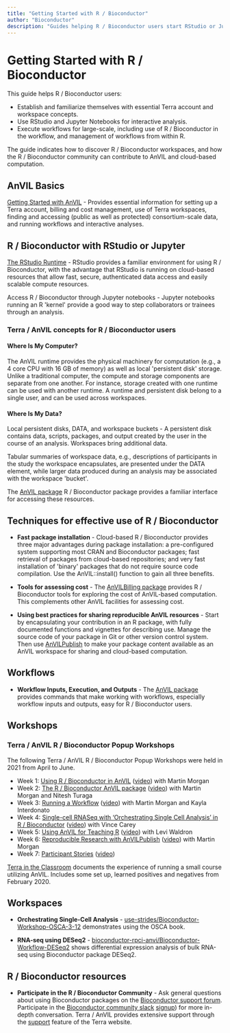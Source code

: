 ```yaml
---
title: "Getting Started with R / Bioconductor"
author: "Bioconductor"
description: "Guides helping R / Bioconductor users start RStudio or Jupyter for interactive analysis, and workflows for large-scale data processing."
---
```


# Getting Started with R / Bioconductor

This guide helps R / Bioconductor users:

-  Establish and familiarize themselves with essential Terra account and workspace concepts. 
-  Use RStudio and Jupyter Notebooks for interactive analysis.
-  Execute workflows for large-scale, including use of R / Bioconductor in the workflow, and management of workflows from within R.
   
The guide indicates how to discover R / Bioconductor workspaces, and how the R / Bioconductor community can contribute to AnVIL and cloud-based computation.

## AnVIL Basics

[Getting Started with AnVIL](/learn) -  Provides essential information for setting up a Terra account, billing and cost management, use of Terra workspaces, finding and accessing (public as well as protected) consortium-scale data, and running workflows and interactive analyses.

## R / Bioconductor with RStudio or Jupyter

[The RStudio Runtime](https://terra.bio/try-rstudio-in-terra/) - RStudio provides a familiar environment for using R / Bioconductor, with the advantage that RStudio is running on cloud-based resources that allow fast, secure, authenticated data access and easily scalable compute resources.

Access R / Bioconductor through Jupyter notebooks - Jupyter notebooks running an R 'kernel' provide a good way to step collaborators or trainees through an analysis.

### Terra / AnVIL concepts for R / Bioconductor users

#### Where Is My Computer?
The AnVIL runtime provides the physical machinery for computation (e.g., a 4 core CPU with 16 GB of memory) as well as local 'persistent disk' storage. Unlike a traditional computer, the compute and storage components are separate from one another. For instance, storage created with one runtime can be used with another runtime. A runtime and persistent disk belong to a single user, and can be used across workspaces.

#### Where Is My Data? 
Local persistent disks, DATA, and workspace buckets - A persistent disk contains data, scripts, packages, and output created by the user in the course of an analysis. Workspaces bring additional data.

Tabular summaries of workspace data, e.g., descriptions of participants in the study the workspace encapsulates, are presented under the DATA element, while larger data produced during an analysis may be associated with the workspace 'bucket'.

The [AnVIL package](https://bioconductor.org/packages/AnVIL) R / Bioconductor package provides a familiar interface for accessing these resources.

## Techniques for effective use of R / Bioconductor

- **Fast package installation** - Cloud-based R / Bioconductor provides three major advantages during package installation: a pre-configured system supporting most CRAN and Bioconductor packages; fast retrieval of packages from cloud-based repositories; and very fast installation of 'binary' packages that do not require source code compilation. Use the AnVIL::install() function to gain all three benefits.

- **Tools for assessing cost** - The [AnVILBilling package](https://bioconductor.org/packages/AnVILBilling) provides R / Bioconductor tools for exploring the cost of AnVIL-based computation. This complements other AnVIL facilities for assessing cost.

- **Using best practices for sharing reproducible AnVIL resources** - Start by encapsulating your contribution in an R package, with fully documented functions and vignettes for describing use. Manage the source code of your package in Git or other version control system. Then use [AnVILPublish](https://bioconductor.org/packages/AnVILPublish) to make your package content available as an AnVIL workspace for sharing and cloud-based computation.

## Workflows

- **Workflow Inputs, Execution, and Outputs** - The [AnVIL package](https://bioconductor.org/packages/AnVIL) provides commands that make working with workflows, especially workflow inputs and outputs, easy for R / Bioconductor users.

## Workshops

### Terra / AnVIL R / Bioconductor Popup Workshops

The following Terra / AnVIL R / Bioconductor Popup Workshops were held in 2021 from April to June.

- Week 1: [Using R / Bioconductor in AnVIL](https://docs.google.com/document/d/18aNzWpt55I-dni9l0IZTB2G3oDOU4X07PyKGXFGyb40/edit) ([video](https://www.youtube.com/watch?v=8Ccj__2GqJ4)) with Martin Morgan
- Week 2: [The R / Bioconductor AnVIL package](https://docs.google.com/document/d/1OnwhuzEtmn7urpcuJmTj8V_PT84BFt0sWMjohzU7F-0/edit) ([video](https://www.youtube.com/watch?v=DO6RjmGjIZA)) with Martin Morgan and Nitesh Turaga
- Week 3: [Running a Workflow](https://docs.google.com/document/d/1qe_Fleh6qmXrQZn9zizptFPEzcWu5OszgXHuo4xzyFs/edit) ([video](https://www.youtube.com/watch?v=CT82tcJTA0c)) with Martin Morgan and Kayla Interdonato
- Week 4: [Single-cell RNASeq with ‘Orchestrating Single Cell Analysis’ in R / Bioconductor](https://docs.google.com/document/d/1xG_r7tcAy0RJm-ONI8uFHHHgNehd99hebUESSGQXAF4/edit) ([video](https://www.youtube.com/watch?v=0LfpVe-MmGE)) with Vince Carey
- Week 5: [Using AnVIL for Teaching R](https://docs.google.com/document/d/1fNNn3kleLrZLiXHsaUz7z2Et3kZ-IpIcBTlYzCYmscI/edit) ([video](https://www.youtube.com/watch?v=U28gdlVg958)) with Levi Waldron
- Week 6: [Reproducible Research with AnVILPublish](https://docs.google.com/document/d/1KfAeZ4Tmg45AibOF8nugt7FnOo_KK6YFCTm13qYqoBI/edit) ([video](https://www.youtube.com/watch?v=19upPoqNpx0)) with Martin Morgan
- Week 7: [Participant Stories](https://docs.google.com/document/d/1VCf1aOjW8BSrPO8Sf5m5rILWUYGdvdZNkZ0RwqVrkxs/edit) ([video](https://www.youtube.com/watch?v=77_keFofsu8))

[Terra in the Classroom](https://docs.google.com/presentation/d/1AvEt6UIIx-G5eTe4hlfkGOYsUcSQrKx8ySlnnfg7XH8/edit?usp=sharing) documents the experience of running a small course utilizing AnVIL. Includes some set up, learned positives and negatives from February 2020.

## Workspaces

- **Orchestrating Single-Cell Analysis** - [use-strides/Bioconductor-Workshop-OSCA-3-12](https://app.terra.bio/#workspaces/use-strides/Bioconductor-Workshop-OSCA-3-12) demonstrates using the OSCA book.

- **RNA-seq using DESeq2** - [bioconductor-rpci-anvi/Bioconductor-Workflow-DESeq2](https://app.terra.bio/#workspaces/bioconductor-rpci-anvil/Bioconductor-Workflow-DESeq2) shows differential expression analysis of bulk RNA-seq using Bioconductor package DESeq2.

## R / Bioconductor resources

- **Participate in the R / Bioconductor Community** - Ask general questions about using Bioconductor packages on the [Bioconductor support forum](https://support.bioconductor.org). Participate in the [Bioconductor community slack](https://community-bioc.slack.com) [signup](https://bioc-community.herokuapp.com/)) for more in-depth conversation. Terra / AnVIL provides extensive support through the [support](https://support.terra.bio/hc/en-us) feature of the Terra website.
